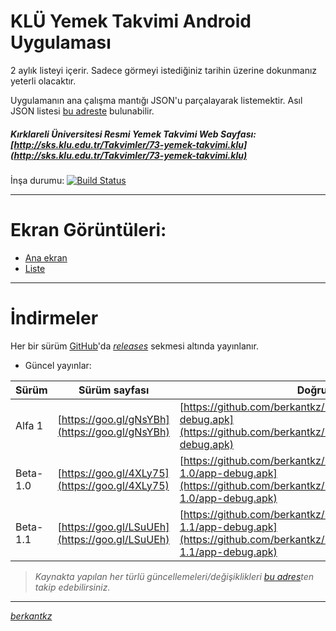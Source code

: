 
 
# KLÜ Yemek Takvimi Android Uygulaması 

2 aylık listeyi içerir. Sadece görmeyi istediğiniz tarihin üzerine dokunmanız yeterli olacaktır.

Uygulamanın ana çalışma mantığı JSON'u parçalayarak listemektir. Asıl JSON listesi [bu adreste](https://berkantkz.github.io/KLU_Yemek/list.json) bulunabilir.

##### *Kırklareli Üniversitesi Resmi Yemek Takvimi Web Sayfası:* [http://sks.klu.edu.tr/Takvimler/73-yemek-takvimi.klu](http://sks.klu.edu.tr/Takvimler/73-yemek-takvimi.klu)


İnşa durumu: [![Build Status](https://travis-ci.org/berkantkz/KLU_Yemek.svg?branch=master)](https://travis-ci.org/berkantkz/KLU_Yemek)


----------


# <i class="icon-picture"></i> Ekran Görüntüleri:

- [Ana ekran](https://i.hizliresim.com/NODvpO.png) 
- [Liste](https://i.hizliresim.com/ROD7P1.png)

----------


# <i class="icon-download"></i> İndirmeler

Her bir sürüm [GitHub](https://github.com/berkantkz/KLU_Yemek)'da *[releases](https://github.com/berkantkz/KLU_Yemek/releases)* sekmesi altında yayınlanır. 

- Güncel yayınlar:

Sürüm		| Sürüm sayfası 			| Doğrudan İndirme Adresi
----- 		| ---   					| ---- 
Alfa 1 		| [https://goo.gl/gNsYBh](https://goo.gl/gNsYBh) 		| [https://github.com/berkantkz/KLU_Yemek/releases/download/alpha1/app-debug.apk](https://github.com/berkantkz/KLU_Yemek/releases/download/alpha1/app-debug.apk)
Beta-1.0    | [https://goo.gl/4XLy75](https://goo.gl/4XLy75)   	| [https://github.com/berkantkz/KLU_Yemek/releases/download/beta-1.0/app-debug.apk](https://github.com/berkantkz/KLU_Yemek/releases/download/beta-1.0/app-debug.apk)
Beta-1.1	| [https://goo.gl/LSuUEh](https://goo.gl/LSuUEh)    	| [https://github.com/berkantkz/KLU_Yemek/releases/download/beta-1.1/app-debug.apk](https://github.com/berkantkz/KLU_Yemek/releases/download/beta-1.1/app-debug.apk)


> _Kaynakta yapılan her türlü güncellemeleri/değişiklikleri [bu adres](https://github.com/berkantkz/KLU_Yemek/commits/master)ten takip edebilirsiniz._


----------


[_berkantkz_](https://berkantkz.github.io)
